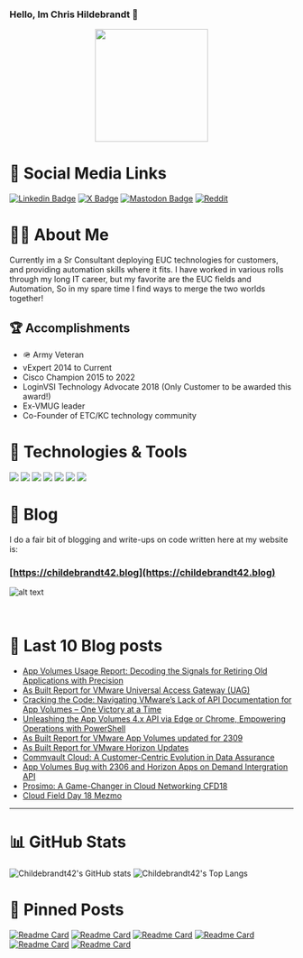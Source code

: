 ### Hello, Im Chris Hildebrandt :tumbler_glass:

<div id="header" align="center">
  <img src="https://media.giphy.com/media/ZqOGQO6ZMSqUYDHj0T/giphy.gif" width="200"/>
</div>

# :link: Social Media Links
[![Linkedin Badge](https://img.shields.io/badge/childebrandt42-linkedin-%230077B5?style=flat&logo=Linkedin&logoColor=white&link=https://www.linkedin.com/in/childebrandt42)](https://www.linkedin.com/in/childebrandt42)
[![X Badge](https://img.shields.io/badge/@childebrandt42-X-%23000000?style=flat&labelColor=1ca0f1&logo=X&logoColor=white&link=https://twitter.com/childebrandt42)](https://twitter.com/childebrandt42)
[![Mastodon Badge](https://img.shields.io/badge/@childebrandt42-MASTODON-%232B90D9?style=flat&logo=mastodon&logoColor=white&link=https://vmst.io/@childebrandt42)](https://vmst.io/@childebrandt42)
[![Reddit](https://img.shields.io/badge/childebrandt42-Reddit-FF4500?style=flat&logo=reddit&logoColor=white&link=https://www.reddit.com/user/childebrandt42)](https://www.reddit.com/user/childebrandt42)


# :technologist: About Me 
Currently im a Sr Consultant deploying EUC technologies for customers, and providing automation skills where it fits. I have worked in various rolls through my long IT career, but my favorite are the EUC fields and Automation, So in my spare time I find ways to merge the two worlds together! 

## :trophy: Accomplishments
* :military_helmet: Army Veteran
* vExpert 2014 to Current
* Cisco Champion 2015 to 2022
* LoginVSI Technology Advocate 2018 (Only Customer to be awarded this award!)
* Ex-VMUG leader
* Co-Founder of ETC/KC technology community

# :hammer: Technologies & Tools
![](https://img.shields.io/badge/OS-Windows-informational?style=flat&logo=Windows&logoColor=white&color=blue)
![](https://img.shields.io/badge/OS-Linux-informational?style=flat&logo=linux&logoColor=white&color=blue)
![](https://img.shields.io/badge/Editor-Vscode-informational?style=flat&logo=visualstudiocode&logoColor=white&color=blue)
![](https://img.shields.io/badge/Code-Powershell-informational?style=flat&logo=powershell&logoColor=white&color=blue)
![](https://img.shields.io/badge/Code-SQL-informational?style=flat&logo=microsoftsqlserver&logoColor=white&color=blue)
![](https://img.shields.io/badge/Cloud-Azure-informational?style=flat&logo=microsoftazure&logoColor=white&color=blue)
![](https://img.shields.io/badge/Technologies-VMware-informational?style=flat&logo=vmware&logoColor=white&color=blue)

# :notebook: Blog
I do a fair bit of blogging and write-ups on code written here at my website is:

### [https://childebrandt42.blog](https://childebrandt42.blog)

![alt text](https://childebrandt42.files.wordpress.com/2023/11/childebrandt42-logo-white-2.png?w=300) 

<br>

# :rotating_light: Last 10 Blog posts
<!-- BLOG-POST-LIST:START -->
- [App Volumes Usage Report: Decoding the Signals for Retiring Old Applications with Precision](https://childebrandt42.blog/2024/02/13/app-volumes-usage-report-decoding-the-signals-for-retiring-old-applications-with-precision/)
- [As Built Report for VMware Universal Access Gateway &lpar;UAG&rpar;](https://childebrandt42.blog/2024/02/05/as-built-report-for-vmware-universal-access-gateway-uag/)
- [Cracking the Code: Navigating VMware’s Lack of API Documentation for App Volumes – One Victory at a Time](https://childebrandt42.blog/2024/01/30/cracking-the-code-navigating-vmwares-lack-of-api-documentation-for-app-volumes-one-victory-at-a-time/)
- [Unleashing the App Volumes 4.x API via Edge or Chrome, Empowering Operations with PowerShell](https://childebrandt42.blog/2024/01/16/mastering-automation-unleashing-the-app-volumes-4-x-api-via-edge-or-chrome-empowering-operations-with-powershell-for-peak-efficiency/)
- [As Built Report for VMware App Volumes updated for 2309](https://childebrandt42.blog/2024/01/02/as-built-report-for-vmware-app-volumes-updated-for-2309/)
- [As Built Report for VMware Horizon Updates](https://childebrandt42.blog/2023/12/20/as-built-report-for-vmware-horizon-updates/)
- [Commvault Cloud: A Customer-Centric Evolution in Data Assurance](https://childebrandt42.blog/2023/11/23/commvault-cloud-a-customer-centric-evolution-in-data-assurance/)
- [App Volumes Bug with 2306 and Horizon Apps on Demand Intergration API](https://childebrandt42.blog/2023/10/25/app-volumes-bug-with-2306-and-horizon-apps-on-demand-intergration-api/)
- [Prosimo: A Game-Changer in Cloud Networking CFD18](https://childebrandt42.blog/2023/10/18/prosimo-a-game-changer-in-cloud-networking-cfd18/)
- [Cloud Field Day 18 Mezmo](https://childebrandt42.blog/2023/10/18/cloud-field-day-18-mezmo/)
<!-- BLOG-POST-LIST:END -->

---
# :bar_chart: GitHub Stats

![Childebrandt42's GitHub stats](https://github-readme-stats.vercel.app/api?username=childebrandt42&show_icons=true&theme=algolia&hide_rank=true)
![Childebrandt42's Top Langs](https://github-readme-stats.vercel.app/api/top-langs/?username=childebrandt42&hide_progress=false&theme=algolia)

# :pushpin: Pinned Posts
[![Readme Card](https://github-readme-stats.vercel.app/api/pin/?username=childebrandt42&repo=AsBuiltReport.VMware.Horizon)](https://github.com/childebrandt42/AsBuiltReport.VMware.Horizon)
[![Readme Card](https://github-readme-stats.vercel.app/api/pin/?username=childebrandt42&repo=AsBuiltReport.VMware.AppVolumes)](https://github.com/childebrandt42/AsBuiltReport.VMware.AppVolumes)
[![Readme Card](https://github-readme-stats.vercel.app/api/pin/?username=childebrandt42&repo=AsBuiltReport.VMware.UAG)](https://github.com/childebrandt42/AsBuiltReport.VMware.UAG)
[![Readme Card](https://github-readme-stats.vercel.app/api/pin/?username=childebrandt42&repo=AsBuiltReport.VMware.HorizonCloud)](https://github.com/childebrandt42/AsBuiltReport.VMware.HorizonCloud)
[![Readme Card](https://github-readme-stats.vercel.app/api/pin/?username=childebrandt42&repo=AsBuiltReport.VMware.WorkspaceOneAccess)](https://github.com/childebrandt42/AsBuiltReport.VMware.WorkspaceOneAccess)
[![Readme Card](https://github-readme-stats.vercel.app/api/pin/?username=childebrandt42&repo=AsBuiltReport.VMware.WorkspaceOneUEM)](https://github.com/childebrandt42/AsBuiltReport.VMware.WorkspaceOneUEM)